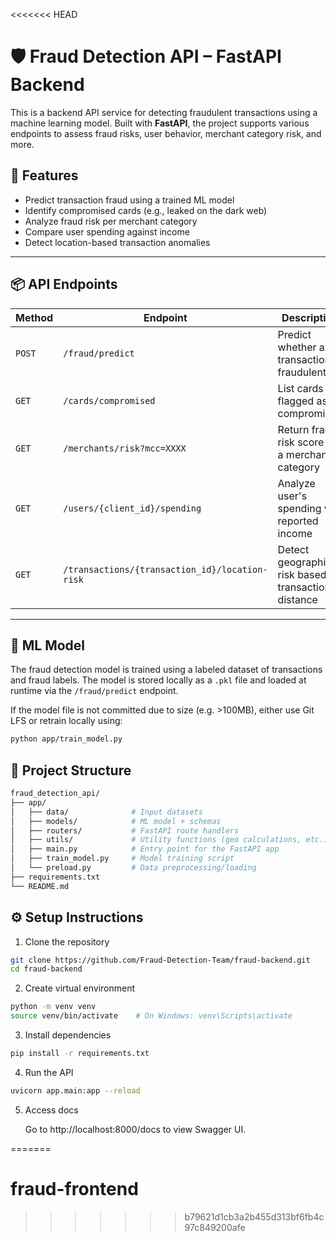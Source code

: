 <<<<<<< HEAD
# 🛡️ Fraud Detection API – FastAPI Backend

This is a backend API service for detecting fraudulent transactions using a machine learning model. Built with **FastAPI**, the project supports various endpoints to assess fraud risks, user behavior, merchant category risk, and more.

## 🚀 Features

- Predict transaction fraud using a trained ML model
- Identify compromised cards (e.g., leaked on the dark web)
- Analyze fraud risk per merchant category
- Compare user spending against income
- Detect location-based transaction anomalies

---

## 📦 API Endpoints

| Method | Endpoint | Description |
|--------|----------|-------------|
| `POST` | `/fraud/predict` | Predict whether a transaction is fraudulent |
| `GET`  | `/cards/compromised` | List cards flagged as compromised |
| `GET`  | `/merchants/risk?mcc=XXXX` | Return fraud risk score for a merchant category |
| `GET`  | `/users/{client_id}/spending` | Analyze user's spending vs. reported income |
| `GET`  | `/transactions/{transaction_id}/location-risk` | Detect geographic risk based on transaction distance |

---

## 🧠 ML Model

The fraud detection model is trained using a labeled dataset of transactions and fraud labels. The model is stored locally as a `.pkl` file and loaded at runtime via the `/fraud/predict` endpoint.

If the model file is not committed due to size (e.g. >100MB), either use Git LFS or retrain locally using:

```bash
python app/train_model.py
```

## 📁 Project Structure
```bash
fraud_detection_api/
├── app/
│   ├── data/              # Input datasets
│   ├── models/            # ML model + schemas
│   ├── routers/           # FastAPI route handlers
│   ├── utils/             # Utility functions (geo calculations, etc.)
│   ├── main.py            # Entry point for the FastAPI app
│   ├── train_model.py     # Model training script
│   └── preload.py         # Data preprocessing/loading
├── requirements.txt
└── README.md
```
## ⚙️ Setup Instructions
1. Clone the repository
```bash
git clone https://github.com/Fraud-Detection-Team/fraud-backend.git
cd fraud-backend
```

2. Create virtual environment
```bash
python -m venv venv
source venv/bin/activate    # On Windows: venv\Scripts\activate
```

3. Install dependencies
```bash
pip install -r requirements.txt
```

4. Run the API
```bash
uvicorn app.main:app --reload
```

5. Access docs

   Go to http://localhost:8000/docs to view Swagger UI.


=======
# fraud-frontend
>>>>>>> b79621d1cb3a2b455d313bf6fb4c97c849200afe
